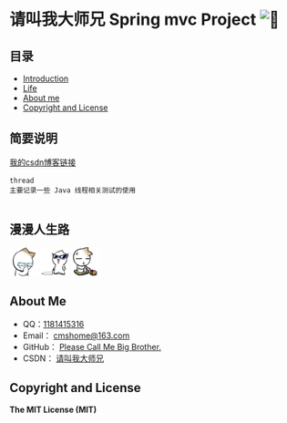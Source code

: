 # 请叫我大师兄 Spring mvc Project ![:kiss:][lips]

## 目录
* [Introduction](#简要说明)
* [Life](#漫漫人生路)
* [About me](#about-me)
* [Copyright and License](#copyright-and-license)


## 简要说明
[我的csdn博客链接][CSDN]
```
thread  
主要记录一些 Java 线程相关测试的使用  
  
```


## 漫漫人生路
![begin][start] ![going on][going on] ![going on][going on more]

## About Me
- QQ：[1181415316][CSDN_]
- Email：  [cmshome@163.com][Email]
- GitHub： [Please Call Me Big Brother.][Github]
- CSDN：   [请叫我大师兄][CSDN]

## Copyright and License
**The MIT License (MIT)**


[Email]:mailto:cmshome@163.com "我的邮箱"
[Github]:https://github.com/cmshome "我的GitHub"
[CSDN]:http://blog.csdn.net/qq_27093465?viewmode=contents "我的CSDN"
[CSDN_]:http://blog.csdn.net/qq_27093465?viewmode=contents "我的qq号"
[start]:https://github.com/cmshome/JavaNote/blob/master/md/src/main/java/com/lxk/imgs/me/1.gif "刚刚毕业，好好学习。"
[going on]:https://github.com/cmshome/JavaNote/blob/master/md/src/main/java/com/lxk/imgs/me/2.gif "渐入佳境，高调装逼。"
[going on more]:https://github.com/cmshome/JavaNote/blob/master/md/src/main/java/com/lxk/imgs/me/3.gif "最高境界，低调低调。"
[lips]:https://github.com/jsw0528/rails_emoji/raw/master/vendor/assets/images/emojis/kiss.png "烈焰红唇"

